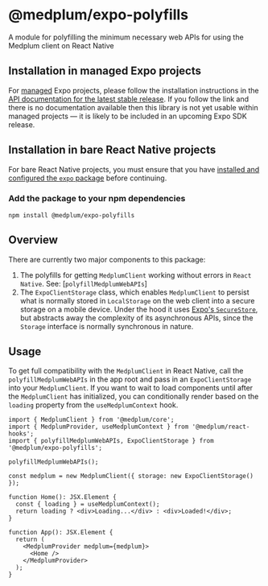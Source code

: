 # @medplum/expo-polyfills

A module for polyfilling the minimum necessary web APIs for using the Medplum client on React Native

## Installation in managed Expo projects

For [managed](https://docs.expo.dev/archive/managed-vs-bare/) Expo projects, please follow the installation instructions in the [API documentation for the latest stable release](#api-documentation). If you follow the link and there is no documentation available then this library is not yet usable within managed projects &mdash; it is likely to be included in an upcoming Expo SDK release.

## Installation in bare React Native projects

For bare React Native projects, you must ensure that you have [installed and configured the `expo` package](https://docs.expo.dev/bare/installing-expo-modules/) before continuing.

### Add the package to your npm dependencies

```
npm install @medplum/expo-polyfills
```

## Overview

There are currently two major components to this package:
1. The polyfills for getting `MedplumClient` working without errors in `React Native`. See: [`polyfillMedplumWebAPIs`]
2. The `ExpoClientStorage` class, which enables `MedplumClient` to persist what is normally stored in `LocalStorage` on the web client into a secure storage on a mobile device. Under the hood it uses [Expo's `SecureStore`](https://docs.expo.dev/versions/latest/sdk/securestore/), but abstracts away the complexity of its asynchronous APIs, since the `Storage` interface is normally synchronous in nature.

## Usage

To get full compatibility with the `MedplumClient` in React Native, call the `polyfillMedplumWebAPIs` in the app root and pass in an `ExpoClientStorage` into your `MedplumClient`.
If you want to wait to load components until after the `MedplumClient` has initialized, you can conditionally render based on the `loading` property from the `useMedplumContext` hook.

```tsx
import { MedplumClient } from '@medplum/core';
import { MedplumProvider, useMedplumContext } from '@medplum/react-hooks';
import { polyfillMedplumWebAPIs, ExpoClientStorage } from '@medplum/expo-polyfills';

polyfillMedplumWebAPIs();

const medplum = new MedplumClient({ storage: new ExpoClientStorage() });

function Home(): JSX.Element {
  const { loading } = useMedplumContext();
  return loading ? <div>Loading...</div> : <div>Loaded!</div>;
}

function App(): JSX.Element {
  return (
    <MedplumProvider medplum={medplum}>
      <Home />
    </MedplumProvider>
  );
}
```
